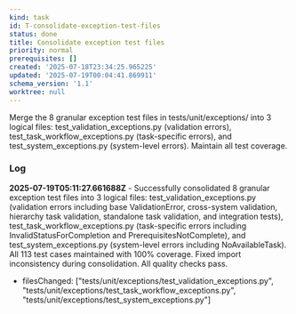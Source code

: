 ```yaml
---
kind: task
id: T-consolidate-exception-test-files
status: done
title: Consolidate exception test files
priority: normal
prerequisites: []
created: '2025-07-18T23:34:25.965225'
updated: '2025-07-19T00:04:41.869911'
schema_version: '1.1'
worktree: null
---
```

Merge the 8 granular exception test files in tests/unit/exceptions/ into 3 logical files: test_validation_exceptions.py (validation errors), test_task_workflow_exceptions.py (task-specific errors), and test_system_exceptions.py (system-level errors). Maintain all test coverage.

### Log


**2025-07-19T05:11:27.661688Z** - Successfully consolidated 8 granular exception test files into 3 logical files: test_validation_exceptions.py (validation errors including base ValidationError, cross-system validation, hierarchy task validation, standalone task validation, and integration tests), test_task_workflow_exceptions.py (task-specific errors including InvalidStatusForCompletion and PrerequisitesNotComplete), and test_system_exceptions.py (system-level errors including NoAvailableTask). All 113 test cases maintained with 100% coverage. Fixed import inconsistency during consolidation. All quality checks pass.
- filesChanged: ["tests/unit/exceptions/test_validation_exceptions.py", "tests/unit/exceptions/test_task_workflow_exceptions.py", "tests/unit/exceptions/test_system_exceptions.py"]